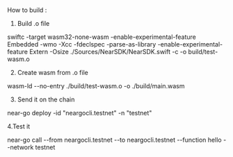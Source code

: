 How to build : 

1. Build .o file

swiftc -target wasm32-none-wasm -enable-experimental-feature Embedded -wmo -Xcc -fdeclspec -parse-as-library -enable-experimental-feature Extern -Osize ./Sources/NearSDK/NearSDK.swift -c -o build/test-wasm.o


2. Create wasm from .o file

wasm-ld --no-entry ./build/test-wasm.o -o ./build/main.wasm


3. Send it on the chain

near-go deploy -id "neargocli.testnet" -n "testnet"

4.Test it

near-go call   --from neargocli.testnet   --to neargocli.testnet   --function hello   --network testnet
